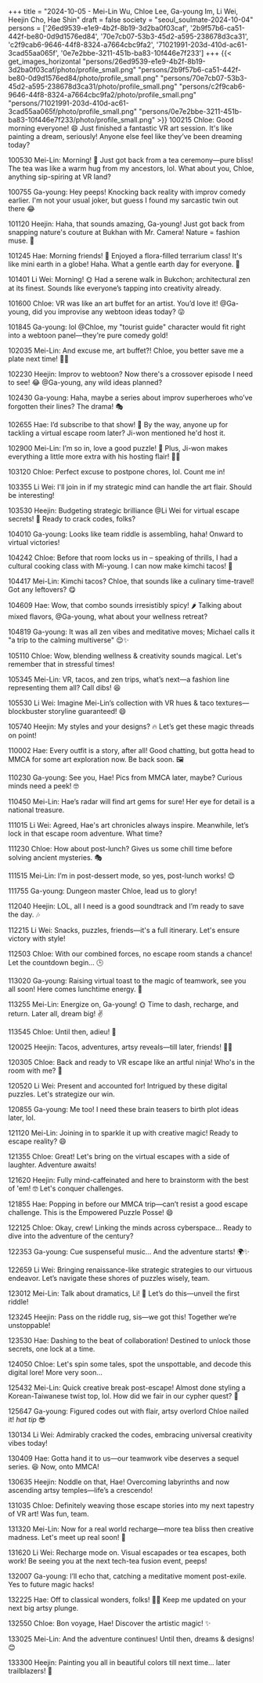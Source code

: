 +++
title = "2024-10-05 - Mei-Lin Wu, Chloe Lee, Ga-young Im, Li Wei, Heejin Cho, Hae Shin"
draft = false
society = "seoul_soulmate-2024-10-04"
persons = ['26ed9539-e1e9-4b2f-8b19-3d2ba0f03caf', '2b9f57b6-ca51-442f-be80-0d9d1576ed84', '70e7cb07-53b3-45d2-a595-238678d3ca31', 'c2f9cab6-9646-44f8-8324-a7664cbc9fa2', '71021991-203d-410d-ac61-3cad55aa065f', '0e7e2bbe-3211-451b-ba83-10f446e7f233']
+++
{{< get_images_horizontal "persons/26ed9539-e1e9-4b2f-8b19-3d2ba0f03caf/photo/profile_small.png" "persons/2b9f57b6-ca51-442f-be80-0d9d1576ed84/photo/profile_small.png" "persons/70e7cb07-53b3-45d2-a595-238678d3ca31/photo/profile_small.png" "persons/c2f9cab6-9646-44f8-8324-a7664cbc9fa2/photo/profile_small.png" "persons/71021991-203d-410d-ac61-3cad55aa065f/photo/profile_small.png" "persons/0e7e2bbe-3211-451b-ba83-10f446e7f233/photo/profile_small.png" >}}
100215 Chloe: Good morning everyone! 😄 Just finished a fantastic VR art session. It's like painting a dream, seriously! Anyone else feel like they’ve been dreaming today?

100530 Mei-Lin: Morning! 🌟 Just got back from a tea ceremony—pure bliss! The tea was like a warm hug from my ancestors, lol. What about you, Chloe, anything sip-spiring at VR land?

100755 Ga-young: Hey peeps! Knocking back reality with improv comedy earlier. I'm not your usual joker, but guess I found my sarcastic twin out there 😂

101120 Heejin: Haha, that sounds amazing, Ga-young! Just got back from snapping nature's couture at Bukhan with Mr. Camera! Nature = fashion muse. 📸

101245 Hae: Morning friends! 🐾 Enjoyed a flora-filled terrarium class! It's like mini earth in a globe! Haha. What a gentle earth day for everyone. 🍃

101401 Li Wei: Morning! 🌞 Had a serene walk in Bukchon; architectural zen at its finest. Sounds like everyone’s tapping into creativity already. 

101600 Chloe: VR was like an art buffet for an artist. You’d love it! @Ga-young, did you improvise any webtoon ideas today? 😜

101845 Ga-young: lol @Chloe, my "tourist guide" character would fit right into a webtoon panel—they're pure comedy gold! 

102035 Mei-Lin: And excuse me, art buffet?! Chloe, you better save me a plate next time! 🙏😋

102230 Heejin: Improv to webtoon? Now there's a crossover episode I need to see! 😂 @Ga-young, any wild ideas planned? 

102430 Ga-young: Haha, maybe a series about improv superheroes who’ve forgotten their lines? The drama! 🎭

102655 Hae: I’d subscribe to that show! 🐾 By the way, anyone up for tackling a virtual escape room later? Ji-won mentioned he'd host it. 

102900 Mei-Lin: I’m so in, love a good puzzle! 🧩 Plus, Ji-won makes everything a little more extra with his hosting flair! 🤩✨

103120 Chloe: Perfect excuse to postpone chores, lol. Count me in! 

103355 Li Wei: I'll join in if my strategic mind can handle the art flair. Should be interesting!

103530 Heejin: Budgeting strategic brilliance @Li Wei for virtual escape secrets! 👀 Ready to crack codes, folks? 

104010 Ga-young: Looks like team riddle is assembling, haha! Onward to virtual victories!

104242 Chloe: Before that room locks us in – speaking of thrills, I had a cultural cooking class with Mi-young. I can now make kimchi tacos! 🤤

104417 Mei-Lin: Kimchi tacos? Chloe, that sounds like a culinary time-travel! Got any leftovers? 😋

104609 Hae: Wow, that combo sounds irresistibly spicy! 🌶️ Talking about mixed flavors, @Ga-young, what about your wellness retreat?

104819 Ga-young: It was all zen vibes and meditative moves; Michael calls it "a trip to the calming multiverse" 😌✨

105110 Chloe: Wow, blending wellness & creativity sounds magical. Let's remember that in stressful times!

105345 Mei-Lin: VR, tacos, and zen trips, what’s next—a fashion line representing them all? Call dibs! 😆

105530 Li Wei: Imagine Mei-Lin’s collection with VR hues & taco textures—blockbuster storyline guaranteed! 😄

105740 Heejin: My styles and your designs? 🔥 Let’s get these magic threads on point! 

110002 Hae: Every outfit is a story, after all! Good chatting, but gotta head to MMCA for some art exploration now. Be back soon. 🖼️

110230 Ga-young: See you, Hae! Pics from MMCA later, maybe? Curious minds need a peek! 🤓

110450 Mei-Lin: Hae’s radar will find art gems for sure! Her eye for detail is a national treasure. 

111015 Li Wei: Agreed, Hae's art chronicles always inspire. Meanwhile, let’s lock in that escape room adventure. What time?

111230 Chloe: How about post-lunch? Gives us some chill time before solving ancient mysteries. 🎭

111515 Mei-Lin: I’m in post-dessert mode, so yes, post-lunch works! 😊

111755 Ga-young: Dungeon master Chloe, lead us to glory! 

112040 Heejin: LOL, all I need is a good soundtrack and I’m ready to save the day. 🎶

112215 Li Wei: Snacks, puzzles, friends—it's a full itinerary. Let's ensure victory with style! 

112503 Chloe: With our combined forces, no escape room stands a chance! Let the countdown begin... 🕒

113020 Ga-young: Raising virtual toast to the magic of teamwork, see you all soon! Here comes lunchtime energy. 🍞

113255 Mei-Lin: Energize on, Ga-young! 🌞 Time to dash, recharge, and return. Later all, dream big! ✌️

113545 Chloe: Until then, adieu! 🍮

120025 Heejin: Tacos, adventures, artsy reveals—till later, friends! 🚀💫

120305 Chloe: Back and ready to VR escape like an artful ninja! Who's in the room with me? 🙂

120520 Li Wei: Present and accounted for! Intrigued by these digital puzzles. Let's strategize our win.

120855 Ga-young: Me too! I need these brain teasers to birth plot ideas later, lol.

121120 Mei-Lin: Joining in to sparkle it up with creative magic! Ready to escape reality? 😄

121355 Chloe: Great! Let's bring on the virtual escapes with a side of laughter. Adventure awaits!

121620 Heejin: Fully mind-caffeinated and here to brainstorm with the best of 'em! 🤓 Let's conquer challenges.

121855 Hae: Popping in before our MMCA trip—can’t resist a good escape challenge. This is the Empowered Puzzle Posse! 😄

122125 Chloe: Okay, crew! Linking the minds across cyberspace... Ready to dive into the adventure of the century?

122353 Ga-young: Cue suspenseful music... And the adventure starts! 🌍✨

122659 Li Wei: Bringing renaissance-like strategic strategies to our virtuous endeavor. Let’s navigate these shores of puzzles wisely, team.

123012 Mei-Lin: Talk about dramatics, Li! 💃 Let’s do this—unveil the first riddle! 

123245 Heejin: Pass on the riddle rug, sis—we got this! Together we’re unstoppable!

123530 Hae: Dashing to the beat of collaboration! Destined to unlock those secrets, one lock at a time.

124050 Chloe: Let's spin some tales, spot the unspottable, and decode this digital lore! More very soon...

125432 Mei-Lin: Quick creative break post-escape! Almost done styling a Korean-Taiwanese twist top, lol. How did we fair in our cypher quest? 🍵

125647 Ga-young: Figured codes out with flair, artsy overlord Chloe nailed it! *hat tip* 😎

130134 Li Wei: Admirably cracked the codes, embracing universal creativity vibes today!

130409 Hae: Gotta hand it to us—our teamwork vibe deserves a sequel series. 😆 Now, onto MMCA!

130635 Heejin: Noddle on that, Hae! Overcoming labyrinths and now ascending artsy temples—life’s a crescendo!

131035 Chloe: Definitely weaving those escape stories into my next tapestry of VR art! Was fun, team.

131320 Mei-Lin: Now for a real world recharge—more tea bliss then creative madness. Let's meet up real soon! 🎨

131620 Li Wei: Recharge mode on. Visual escapades or tea escapes, both work! Be seeing you at the next tech-tea fusion event, peeps!

132007 Ga-young: I’ll echo that, catching a meditative moment post-exile. Yes to future magic hacks!

132225 Hae: Off to classical wonders, folks! 🎨💛 Keep me updated on your next big artsy plunge.

132550 Chloe: Bon voyage, Hae! Discover the artistic magic! ✨

133025 Mei-Lin: And the adventure continues! Until then, dreams & designs! 😊

133300 Heejin: Painting you all in beautiful colors till next time... later trailblazers! 🌈
